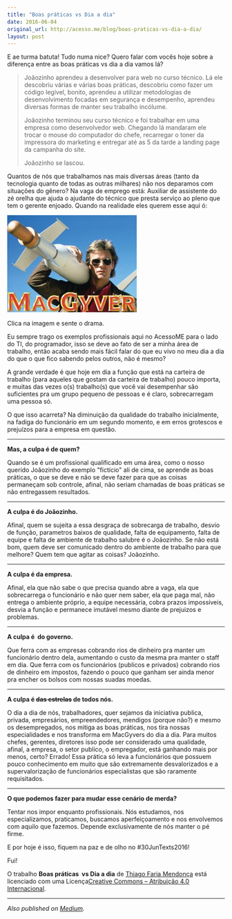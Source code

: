 ```yaml
---
title: "Boas práticas vs Dia a dia"
date: 2016-06-04
original_url: http://acesso.me/blog/boas-praticas-vs-dia-a-dia/
layout: post
---
```


E ae turma batuta! Tudo numa nice? Quero falar com vocês hoje sobre a diferença entre as boas práticas vs dia a dia vamos lá?

> Joãozinho aprendeu a desenvolver para web no curso técnico. Lá ele descobriu várias e várias boas práticas, descobriu como fazer um código legível, bonito, aprendeu a utilizar metodologias de desenvolvimento focadas em segurança e desempenho, aprendeu diversas formas de manter seu trabalho incólume.
>
> Joãozinho terminou seu curso técnico e foi trabalhar em uma empresa como desenvolvedor web. Chegando lá mandaram ele trocar o mouse do computador do chefe, recarregar o toner da impressora do marketing e entregar até as 5 da tarde a landing page da campanha do site.
>
> Joãozinho se lascou.

Quantos de nós que trabalhamos nas mais diversas áreas (tanto da tecnologia quanto de todas as outras milhares) não nos deparamos com situações do gênero? Na vaga de emprego está: Auxiliar de assistente do zé orelha que ajuda o ajudante do técnico que presta serviço ao pleno que tem o gerente enjoado. Quando na realidade eles querem esse aqui ó:

[![Clica na imagem e sente o drama.](/assets/images/1macgyver.jpg)](https://web.archive.org/web/20170112193037/https://www.youtube.com/watch?v=7uCOoPL2Xnw)

Clica na imagem e sente o drama.

Eu sempre trago os exemplos profissionais aqui no AcessoME para o lado do TI, do programador, isso se deve ao fato de ser a minha área de trabalho, então acaba sendo mais fácil falar do que eu vivo no meu dia a dia do que o que fico sabendo pelos outros, não é mesmo?

A grande verdade é que hoje em dia a função que está na carteira de trabalho (para aqueles que gostam da carteira de trabalho) pouco importa, e muitas das vezes o(s) trabalho(s) que você vai desempenhar são suficientes pra um grupo pequeno de pessoas e é claro, sobrecarregam uma pessoa só.

O que isso acarreta? Na diminuição da qualidade do trabalho inicialmente, na fadiga do funcionário em um segundo momento, e em erros grotescos e prejuízos para a empresa em questão.

---

**Mas, a culpa é de quem?**

Quando se é um profissional qualificado em uma área, como o nosso querido Joãozinho do exemplo "fictício" ali de cima, se aprende as boas práticas, o que se deve e não se deve fazer para que as coisas permaneçam sob controle, afinal, não seriam chamadas de boas práticas se não entregassem resultados.

---

**A culpa é do Joãozinho.**

Afinal, quem se sujeita a essa desgraça de sobrecarga de trabalho, desvio de função, parametros baixos de qualidade, falta de equipamento, falta de equipe e falta de ambiente de trabalho salubre é o Joãozinho. Se não está bom, quem deve ser comunicado dentro do ambiente de trabalho para que melhore? Quem tem que agitar as coisas? Joãozinho.

---

**A culpa é da empresa.**

Afinal, ela que não sabe o que precisa quando abre a vaga, ela que sobrecarrega o funcionário e não quer nem saber, ela que paga mal, não entrega o ambiente próprio, a equipe necessária, cobra prazos impossíveis, desvia a função e permanece imutável mesmo diante de prejuizos e problemas.

---

**A culpa é  do governo.**

Que ferra com as empresas cobrando rios de dinheiro pra manter um funcionário dentro dela, aumentando o custo da mesma pra manter o staff em dia. Que ferra com os funcionários (publicos e privados) cobrando rios de dinheiro em impostos, fazendo o pouco que ganham ser ainda menor pra encher os bolsos com nossas suadas moedas.

---

**A culpa é ~~das estrelas~~ de todos nós.**

O dia a dia de nós, trabalhadores, quer sejamos da iniciativa publica, privada, empresários, empreendedores, mendigos (porque não?) e mesmo os desempregados, nos mitiga as boas práticas, nos tira nossas especialidades e nos transforma em MacGyvers do dia a dia. Para muitos chefes, gerentes, diretores isso pode ser considerado uma qualidade, afinal, a empresa, o setor publico, o empregador, está ganhando mais por menos, certo? Errado! Essa prática só leva a funcionários que possuem pouco conhecimento em muito que são extremamente desvalorizados e a supervalorização de funcionários especialistas que são raramente requisitados.

---

**O que podemos fazer para mudar esse cenário de merda?**

Tentar nos impor enquanto profissionais. Nós estudamos, nos especializamos, praticamos, buscamos aperfeiçoamento e nos envolvemos com aquilo que fazemos. Depende exclusivamente de nós manter o pé firme.

E por hoje é isso, fiquem na paz e de olho no #30JunTexts2016!

Fui!

O trabalho **Boas práticas  vs Dia a dia** de [Thiago Faria Mendonça](https://web.archive.org/web/20170112193037/http://acesso.me/acesso/) está licenciado com uma Licença[Creative Commons – Atribuição 4.0 Internacional](https://web.archive.org/web/20170112193037/https://creativecommons.org/licenses/by/4.0/).

---

*Also published on [Medium](https://web.archive.org/web/20170112193037/https://medium.com/@_Tarkun_/boas-pr%C3%A1ticas-vs-dia-a-dia-8cb467a8345b).*